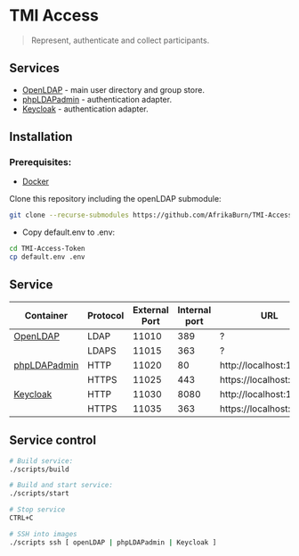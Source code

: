 # TMI Access

> Represent, authenticate and collect participants.


## Services

* [OpenLDAP](openldap.org)      - main user directory and group store.
* [phpLDAPadmin](keycloak.org)  - authentication adapter.
* [Keycloak](keycloak.org)      - authentication adapter.


## Installation

### Prerequisites:

* [Docker](https://docker.io)

Clone this repository including the openLDAP submodule:
```bash
git clone --recurse-submodules https://github.com/AfrikaBurn/TMI-Access-Token.git
```
* Copy default.env to .env:
```bash
cd TMI-Access-Token
cp default.env .env
```


## Service

| Container                     | Protocol  | External Port | Internal port | URL
| ----------------------------- | --------- | ------------- | ------------- | ---
| [OpenLDAP](openldap.org)      | LDAP      | 11010         | 389           | ?
|                               | LDAPS     | 11015         | 363           | ?
| [phpLDAPadmin](keycloak.org)  | HTTP      | 11020         | 80            | http://localhost:11020
|                               | HTTPS     | 11025         | 443           | https://localhost:11025
| [Keycloak](keycloak.org)      | HTTP      | 11030         | 8080          | http://localhost:11030
|                               | HTTPS     | 11035         | 363           | https://localhost:11035


## Service control

```bash
# Build service:
./scripts/build

# Build and start service:
./scripts/start

# Stop service
CTRL+C

# SSH into images
./scripts ssh [ openLDAP | phpLDAPadmin | Keycloak ]
```